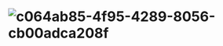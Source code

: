 # ![c064ab85-4f95-4289-8056-cb00adca208f](https://github.com/01010101010101011010010101101/DiagramaHospital/assets/166523536/fecf28fc-0746-4b56-b5db-e418a388be37)
